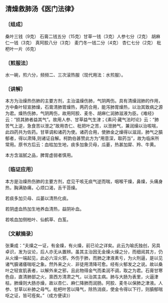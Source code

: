 ## 清燥救肺汤《医门法律》

### 〔组成〕

桑叶三钱（9克） 石膏二钱五分（15克）甘草一钱（3克）人参七分（2克） 胡麻仁一钱（3克） 真阿胶八分（3克） 麦门冬一钱二分（4克） 杏仁七分（2克） 枇杷叶一片（6克）

### 〔煎服法〕
水一碗，煎六分，频频二、三次滚热服（现代用法：水煎服）。

### 〔讲解〕
本方为治燥热伤肺的主要方剂，主治温燥伤肺，气阴两伤。具有清燥润肺的作用，方中桑叶轻宣肺燥，石膏清肺胃燥热，两药合用，能泻肺胃燥热，以治其致病之源为君。燥热伤肺，气阴两伤，故用阿胶、麦冬、胡麻仁润肺滋液为臣。《难经》云：“损其肺者益其气”。故用人参、甘草益气生津；《素问·藏气法时论》云：“肺苦气上逆，急食苦以泄之”故用杏仁、枇把叶之苦，以泄肺气，兼润燥以治咳喘，此四药共为佐药。甘草调和诸药为使。诸药合用，使肺金之燥得以滋润，肺气之膹郁者，得以肃降,则诸证自解。柯韵伯甚赞此方为“用意深，取药当”，故为临床所常用。原书方后云：血枯加生地，痰多加象贝母，瓜蒌，热甚加犀、羚、牛黄。

本方含滋腻之品，脾胃虚弱者慎用。

### 〔临证应用〕
本方是治燥热伤肺的主要方剂，症见干咳无痰气逆而喘，咽喉干燥，鼻燥，头痛身热，胸满胁痛，心烦口渴，舌干苔燥。

若痰多加贝母、瓜蒌以清热化痰。

若阴虚血热加生地养血清热，益阴补血。

若咳血加侧柏叶、仙鹤草、白芨。

### 〔文献摘录〕
张秉成：“夫燥之一证，有金燥，有火燥，前已论之详矣。此云为喻氏独创，另具卓识，发为议论，后人亦无从置辨。虽其主治因无金燥火燥之分，而细阅其方，仍从火燥一端起见，此必六淫火邪，外伤于肺，而肺之津液素亏，为火刑逼，是以见诸气膹诸痿喘呕之象。然外来之火．非徒用清降可愈。经有火郁发之之说。故以桑叶之轻宣肌表者，以解外来之邪，且此物得金气而柔润不调，取之为君。石膏甘寒色自，直清肺部之火，禀西方清肃之气，以治其主病。肺与大肠为表里，火逼津枯，肺燥则大肠亦燥，故以杏仁、麻仁降肺而润肠。阿胶、麦冬以保肺之津液。人参、甘草以补肺之母气。枇杷叶苦以降气，除热消痰，使金令得以下行，则膹郁喘呕之证，皆可痊矣。”（成方便读》）
